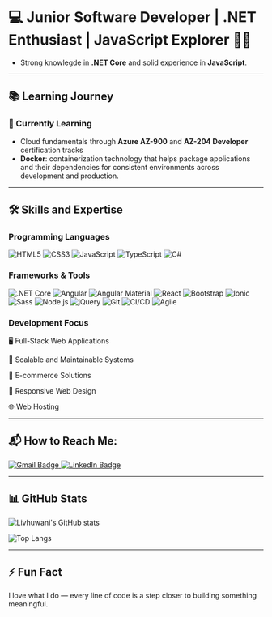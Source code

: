 # 💻 Junior Software Developer | .NET Enthusiast | JavaScript Explorer 🚀👋  

- Strong knowlegde in **.NET Core** and solid experience in **JavaScript**.

---

## 📚 Learning Journey

### 🌱 Currently Learning
- Cloud fundamentals through **Azure AZ-900** and **AZ-204 Developer** certification tracks
- **Docker**: containerization technology that helps package applications and their dependencies for consistent environments across development and production.

---

## 🛠️ Skills and Expertise

### Programming Languages
<p align="left">
  <img src="https://img.shields.io/badge/HTML5-E34F26?style=for-the-badge&logo=html5&logoColor=white" alt="HTML5" />
  <img src="https://img.shields.io/badge/CSS3-1572B6?style=for-the-badge&logo=css3&logoColor=white" alt="CSS3" />
  <img src="https://img.shields.io/badge/JavaScript-F7DF1E?style=for-the-badge&logo=javascript&logoColor=black" alt="JavaScript" />
  <img src="https://img.shields.io/badge/TypeScript-3178C6?style=for-the-badge&logo=typescript&logoColor=white" alt="TypeScript" />
  <img src="https://img.shields.io/badge/C%23-239120?style=for-the-badge&logo=csharp&logoColor=white" alt="C#" />
</p>

### Frameworks & Tools
<p align="left"> <img src="https://img.shields.io/badge/.NET_Core-512BD4?style=for-the-badge&logo=dotnet&logoColor=white" alt=".NET Core" /> <img src="https://img.shields.io/badge/Angular-DD0031?style=for-the-badge&logo=angular&logoColor=white" alt="Angular" /> <img src="https://img.shields.io/badge/Angular_Material-009688?style=for-the-badge&logo=angular&logoColor=white" alt="Angular Material" /> <img src="https://img.shields.io/badge/React-20232A?style=for-the-badge&logo=react&logoColor=61DAFB" alt="React" /> <img src="https://img.shields.io/badge/Bootstrap-563D7C?style=for-the-badge&logo=bootstrap&logoColor=white" alt="Bootstrap" /> <img src="https://img.shields.io/badge/Ionic-3880FF?style=for-the-badge&logo=ionic&logoColor=white" alt="Ionic" /> <img src="https://img.shields.io/badge/Sass-CC6699?style=for-the-badge&logo=sass&logoColor=white" alt="Sass" /> <img src="https://img.shields.io/badge/Node.js-339933?style=for-the-badge&logo=nodedotjs&logoColor=white" alt="Node.js" /> <img src="https://img.shields.io/badge/jQuery-0769AD?style=for-the-badge&logo=jquery&logoColor=white" alt="jQuery" /> <img src="https://img.shields.io/badge/Git-F05032?style=for-the-badge&logo=git&logoColor=white" alt="Git" /> <img src="https://img.shields.io/badge/CI%2FCD-0A0A0A?style=for-the-badge&logo=githubactions&logoColor=white" alt="CI/CD" /> <img src="https://img.shields.io/badge/Agile-0052CC?style=for-the-badge&logo=jira&logoColor=white" alt="Agile" /> </p>

### Development Focus

🖥️ Full-Stack Web Applications

🧩 Scalable and Maintainable Systems

🛒 E-commerce Solutions

📱 Responsive Web Design

🌐 Web Hosting

---

## 📬 How to Reach Me:

<p> <a href="mailto:lkmasindi1208@gmail.com" target="_blank"> <img src="https://img.shields.io/badge/Gmail-D14836?style=for-the-badge&logo=gmail&logoColor=white" alt="Gmail Badge"/> </a> <a href="https://www.linkedin.com/in/livhuwani-masindi-57959a226" target="_blank"> <img src="https://img.shields.io/badge/LinkedIn-0077B5?style=for-the-badge&logo=linkedin&logoColor=white" alt="LinkedIn Badge"/> </a> </p>

---

## 📊 GitHub Stats

![Livhuwani's GitHub stats](https://github-readme-stats.vercel.app/api?username=LivhuwaniKM&show_icons=true&theme=radical)

![Top Langs](https://github-readme-stats.vercel.app/api/top-langs/?username=LivhuwaniKM&layout=compact&langs_count=8)

---

## ⚡ Fun Fact

I love what I do — every line of code is a step closer to building something meaningful.
